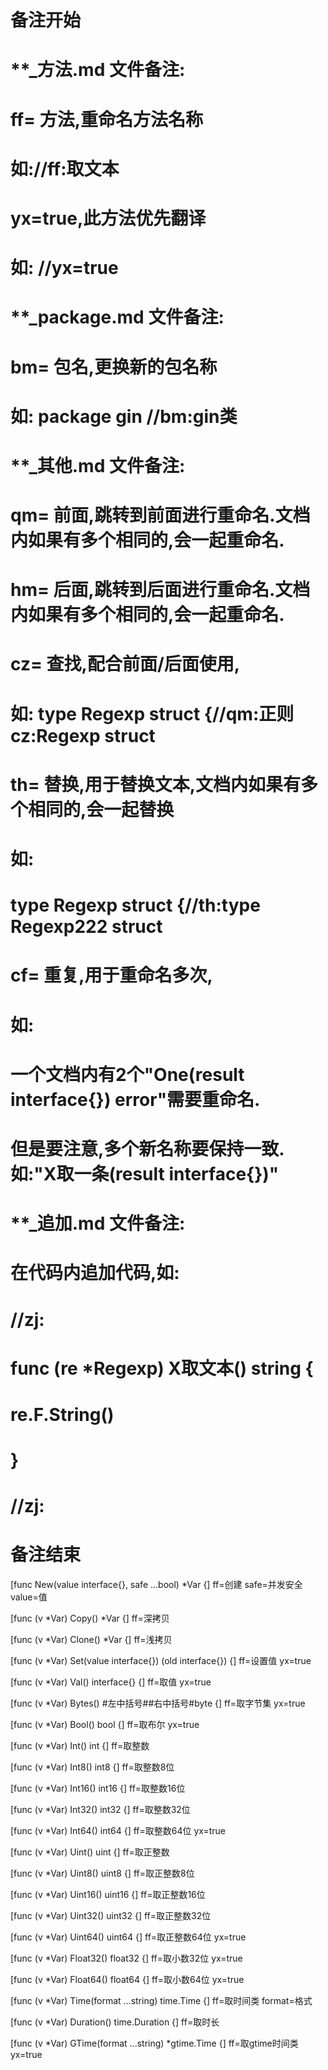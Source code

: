 # 备注开始
# **_方法.md 文件备注:
# ff= 方法,重命名方法名称
# 如://ff:取文本
#
# yx=true,此方法优先翻译
# 如: //yx=true

# **_package.md 文件备注:
# bm= 包名,更换新的包名称 
# 如: package gin //bm:gin类

# **_其他.md 文件备注:
# qm= 前面,跳转到前面进行重命名.文档内如果有多个相同的,会一起重命名.
# hm= 后面,跳转到后面进行重命名.文档内如果有多个相同的,会一起重命名.
# cz= 查找,配合前面/后面使用,
# 如: type Regexp struct {//qm:正则 cz:Regexp struct
#
# th= 替换,用于替换文本,文档内如果有多个相同的,会一起替换
# 如:
# type Regexp struct {//th:type Regexp222 struct
#
# cf= 重复,用于重命名多次,
# 如: 
# 一个文档内有2个"One(result interface{}) error"需要重命名.
# 但是要注意,多个新名称要保持一致. 如:"X取一条(result interface{})"

# **_追加.md 文件备注:
# 在代码内追加代码,如:
# //zj:
# func (re *Regexp) X取文本() string { 
# re.F.String()
# }
# //zj:
# 备注结束

[func New(value interface{}, safe ...bool) *Var {]
ff=创建
safe=并发安全
value=值

[func (v *Var) Copy() *Var {]
ff=深拷贝

[func (v *Var) Clone() *Var {]
ff=浅拷贝

[func (v *Var) Set(value interface{}) (old interface{}) {]
ff=设置值
yx=true

[func (v *Var) Val() interface{} {]
ff=取值
yx=true

[func (v *Var) Bytes() #左中括号##右中括号#byte {]
ff=取字节集
yx=true

[func (v *Var) Bool() bool {]
ff=取布尔
yx=true

[func (v *Var) Int() int {]
ff=取整数

[func (v *Var) Int8() int8 {]
ff=取整数8位

[func (v *Var) Int16() int16 {]
ff=取整数16位

[func (v *Var) Int32() int32 {]
ff=取整数32位

[func (v *Var) Int64() int64 {]
ff=取整数64位
yx=true

[func (v *Var) Uint() uint {]
ff=取正整数

[func (v *Var) Uint8() uint8 {]
ff=取正整数8位

[func (v *Var) Uint16() uint16 {]
ff=取正整数16位

[func (v *Var) Uint32() uint32 {]
ff=取正整数32位

[func (v *Var) Uint64() uint64 {]
ff=取正整数64位
yx=true

[func (v *Var) Float32() float32 {]
ff=取小数32位
yx=true

[func (v *Var) Float64() float64 {]
ff=取小数64位
yx=true

[func (v *Var) Time(format ...string) time.Time {]
ff=取时间类
format=格式

[func (v *Var) Duration() time.Duration {]
ff=取时长

[func (v *Var) GTime(format ...string) *gtime.Time {]
ff=取gtime时间类
yx=true
